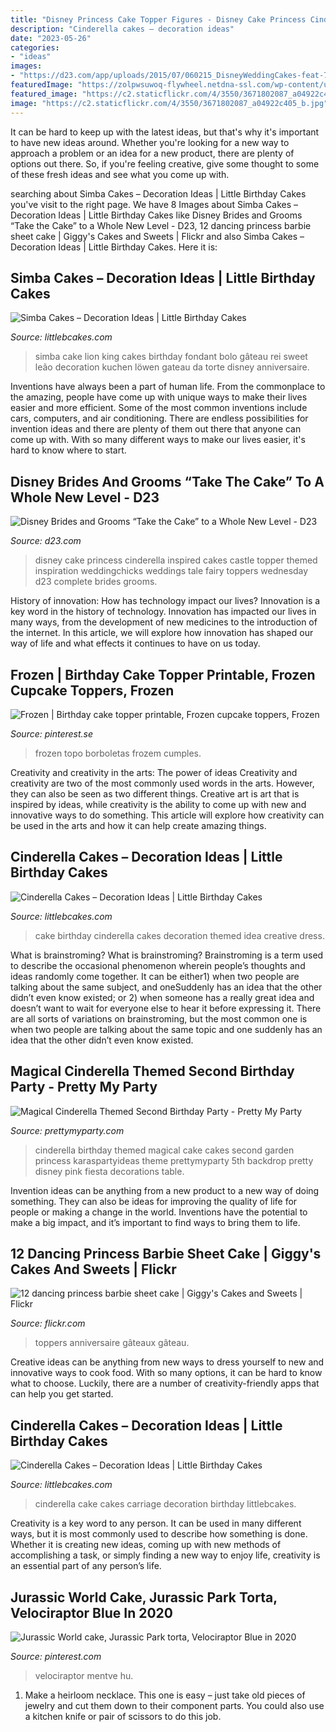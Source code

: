 ```yaml
---
title: "Disney Princess Cake Topper Figures - Disney Cake Princess Cinderella Inspired Cakes Castle Topper Themed Inspiration Weddingchicks Weddings Tale Fairy Toppers Wednesday D23 Complete Brides Grooms"
description: "Cinderella cakes – decoration ideas"
date: "2023-05-26"
categories:
- "ideas"
images:
- "https://d23.com/app/uploads/2015/07/060215_DisneyWeddingCakes-feat-7.1.jpg"
featuredImage: "https://zolpwsuwoq-flywheel.netdna-ssl.com/wp-content/uploads/2017/10/cinderella-birthday-cake.jpg"
featured_image: "https://c2.staticflickr.com/4/3550/3671802087_a04922c405_b.jpg"
image: "https://c2.staticflickr.com/4/3550/3671802087_a04922c405_b.jpg"
---
```



It can be hard to keep up with the latest ideas, but that's why it's important to have new ideas around. Whether you're looking for a new way to approach a problem or an idea for a new product, there are plenty of options out there. So, if you're feeling creative, give some thought to some of these fresh ideas and see what you come up with.

	

		
searching about Simba Cakes – Decoration Ideas | Little Birthday Cakes you've visit to the right page. We have 8 Images about Simba Cakes – Decoration Ideas | Little Birthday Cakes like Disney Brides and Grooms “Take the Cake” to a Whole New Level - D23, 12 dancing princess barbie sheet cake | Giggy&#039;s Cakes and Sweets | Flickr and also Simba Cakes – Decoration Ideas | Little Birthday Cakes. Here it is:
		
    
## Simba Cakes – Decoration Ideas | Little Birthday Cakes

<img loading=lazy src="http://www.littlebcakes.com/wp-content/uploads/2014/02/Simba-Cake.jpg" onerror="this.onerror=null;this.src='https://tse2.mm.bing.net/th?id=OIP.cZJWz1xq_Zb78Pke_QA6vQHaJ4&amp;pid=15.1';" alt="Simba Cakes – Decoration Ideas | Little Birthday Cakes">

_Source: littlebcakes.com_

>simba cake lion king cakes birthday fondant bolo gâteau rei sweet leão decoration kuchen löwen gateau da torte disney anniversaire. 

	

Inventions have always been a part of human life. From the commonplace to the amazing, people have come up with unique ways to make their lives easier and more efficient. Some of the most common inventions include cars, computers, and air conditioning. There are endless possibilities for invention ideas and there are plenty of them out there that anyone can come up with. With so many different ways to make our lives easier, it's hard to know where to start.

    
## Disney Brides And Grooms “Take The Cake” To A Whole New Level - D23

<img loading=lazy src="https://d23.com/app/uploads/2015/07/060215_DisneyWeddingCakes-feat-7.1.jpg" onerror="this.onerror=null;this.src='https://tse2.mm.bing.net/th?id=OIP.Cakrjc8UOC-gR4xMfDeq2QHaK_&amp;pid=15.1';" alt="Disney Brides and Grooms “Take the Cake” to a Whole New Level - D23">

_Source: d23.com_

>disney cake princess cinderella inspired cakes castle topper themed inspiration weddingchicks weddings tale fairy toppers wednesday d23 complete brides grooms. 

	

History of innovation: How has technology impact our lives?
Innovation is a key word in the history of technology. Innovation has impacted our lives in many ways, from the development of new medicines to the introduction of the internet. In this article, we will explore how innovation has shaped our way of life and what effects it continues to have on us today.

    
## Frozen | Birthday Cake Topper Printable, Frozen Cupcake Toppers, Frozen

<img loading=lazy src="https://i.pinimg.com/736x/7d/1f/43/7d1f43ad740921fb52cf30f96f472fc8.jpg" onerror="this.onerror=null;this.src='https://tse3.mm.bing.net/th?id=OIP.sWSJZNizLzN9VyNw6mYYowHaJ_&amp;pid=15.1';" alt="Frozen | Birthday cake topper printable, Frozen cupcake toppers, Frozen">

_Source: pinterest.se_

>frozen topo borboletas frozem cumples. 

	

Creativity and creativity in the arts: The power of ideas
Creativity and creativity are two of the most commonly used words in the arts. However, they can also be seen as two different things. Creative art is art that is inspired by ideas, while creativity is the ability to come up with new and innovative ways to do something. This article will explore how creativity can be used in the arts and how it can help create amazing things.

    
## Cinderella Cakes – Decoration Ideas | Little Birthday Cakes

<img loading=lazy src="http://www.littlebcakes.com/wp-content/uploads/2013/08/Cinderella-Birthday-Cake-Ideas.jpg" onerror="this.onerror=null;this.src='https://tse2.mm.bing.net/th?id=OIP.nrj3PuJxLUaM76nQmZkxkQHaHa&amp;pid=15.1';" alt="Cinderella Cakes – Decoration Ideas | Little Birthday Cakes">

_Source: littlebcakes.com_

>cake birthday cinderella cakes decoration themed idea creative dress. 

	

What is brainstroming?
What is brainstroming? Brainstroming is a term used to describe the occasional phenomenon wherein people’s thoughts and ideas randomly come together. It can be either1) when two people are talking about the same subject, and oneSuddenly has an idea that the other didn’t even know existed; or 2) when someone has a really great idea and doesn’t want to wait for everyone else to hear it before expressing it. There are all sorts of variations on brainstroming, but the most common one is when two people are talking about the same topic and one suddenly has an idea that the other didn’t even know existed.

    
## Magical Cinderella Themed Second Birthday Party - Pretty My Party

<img loading=lazy src="https://zolpwsuwoq-flywheel.netdna-ssl.com/wp-content/uploads/2017/10/cinderella-birthday-cake.jpg" onerror="this.onerror=null;this.src='https://tse2.mm.bing.net/th?id=OIP.-OWfUo-3mVFGGJk1DCUamgHaLH&amp;pid=15.1';" alt="Magical Cinderella Themed Second Birthday Party - Pretty My Party">

_Source: prettymyparty.com_

>cinderella birthday themed magical cake cakes second garden princess karaspartyideas theme prettymyparty 5th backdrop pretty disney pink fiesta decorations table. 

	

Invention ideas can be anything from a new product to a new way of doing something. They can also be ideas for improving the quality of life for people or making a change in the world. Inventions have the potential to make a big impact, and it’s important to find ways to bring them to life.

    
## 12 Dancing Princess Barbie Sheet Cake | Giggy&#039;s Cakes And Sweets | Flickr

<img loading=lazy src="https://c2.staticflickr.com/4/3550/3671802087_a04922c405_b.jpg" onerror="this.onerror=null;this.src='https://tse3.mm.bing.net/th?id=OIP.FTj2rwBpVPTzfIX06wVxUQHaFj&amp;pid=15.1';" alt="12 dancing princess barbie sheet cake | Giggy&#039;s Cakes and Sweets | Flickr">

_Source: flickr.com_

>toppers anniversaire gâteaux gâteau. 

	

Creative ideas can be anything from new ways to dress yourself to new and innovative ways to cook food. With so many options, it can be hard to know what to choose. Luckily, there are a number of creativity-friendly apps that can help you get started.

    
## Cinderella Cakes – Decoration Ideas | Little Birthday Cakes

<img loading=lazy src="http://www.littlebcakes.com/wp-content/uploads/2013/08/Cinderella-Carriage-Cake.jpg" onerror="this.onerror=null;this.src='https://tse2.mm.bing.net/th?id=OIP.j-snrW0SWfEW90UmIGyS3gHaFp&amp;pid=15.1';" alt="Cinderella Cakes – Decoration Ideas | Little Birthday Cakes">

_Source: littlebcakes.com_

>cinderella cake cakes carriage decoration birthday littlebcakes. 

	

Creativity is a key word to any person. It can be used in many different ways, but it is most commonly used to describe how something is done. Whether it is creating new ideas, coming up with new methods of accomplishing a task, or simply finding a new way to enjoy life, creativity is an essential part of any person’s life.

    
## Jurassic World Cake, Jurassic Park Torta, Velociraptor Blue In 2020

<img loading=lazy src="https://i.pinimg.com/736x/46/ec/e5/46ece5c854cbdca1ccdeda01eea7bc99.jpg" onerror="this.onerror=null;this.src='https://tse3.mm.bing.net/th?id=OIP.Jf2Fm3wQI8AwttAZBKm-lAHaKs&amp;pid=15.1';" alt="Jurassic World cake, Jurassic Park torta, Velociraptor Blue in 2020">

_Source: pinterest.com_

>velociraptor mentve hu. 

	

1. Make a heirloom necklace. This one is easy – just take old pieces of jewelry and cut them down to their component parts. You could also use a kitchen knife or pair of scissors to do this job. 

